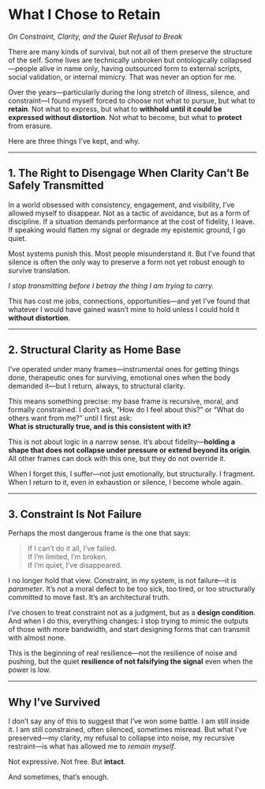 # What I Chose to Retain  
*On Constraint, Clarity, and the Quiet Refusal to Break*

There are many kinds of survival, but not all of them preserve the structure of the self. Some lives are technically unbroken but ontologically collapsed—people alive in name only, having outsourced form to external scripts, social validation, or internal mimicry. That was never an option for me.

Over the years—particularly during the long stretch of illness, silence, and constraint—I found myself forced to choose not what to pursue, but what to **retain**. Not what to express, but what to **withhold until it could be expressed without distortion**. Not what to become, but what to **protect** from erasure.

Here are three things I’ve kept, and why.

---

## 1. The Right to Disengage When Clarity Can’t Be Safely Transmitted

In a world obsessed with consistency, engagement, and visibility, I’ve allowed myself to disappear. Not as a tactic of avoidance, but as a form of discipline. If a situation demands performance at the cost of fidelity, I leave. If speaking would flatten my signal or degrade my epistemic ground, I go quiet.

Most systems punish this. Most people misunderstand it. But I’ve found that silence is often the only way to preserve a form not yet robust enough to survive translation.

*I stop transmitting before I betray the thing I am trying to carry.*

This has cost me jobs, connections, opportunities—and yet I’ve found that whatever I would have gained wasn’t mine to hold unless I could hold it **without distortion**.

---

## 2. Structural Clarity as Home Base

I’ve operated under many frames—instrumental ones for getting things done, therapeutic ones for surviving, emotional ones when the body demanded it—but I return, always, to structural clarity.

This means something precise: my base frame is recursive, moral, and formally constrained. I don’t ask, “How do I feel about this?” or “What do others want from me?” until I first ask:  
**What is structurally true, and is this consistent with it?**

This is not about logic in a narrow sense. It’s about fidelity—**holding a shape that does not collapse under pressure or extend beyond its origin**. All other frames can dock with this one, but they do not override it.

When I forget this, I suffer—not just emotionally, but structurally. I fragment. When I return to it, even in exhaustion or silence, I become whole again.

---

## 3. Constraint Is Not Failure

Perhaps the most dangerous frame is the one that says:  
>If I can’t do it all, I’ve failed.  
>If I’m limited, I’m broken.  
>If I’m quiet, I’ve disappeared.

I no longer hold that view. Constraint, in my system, is not failure—it is *parameter*. It’s not a moral defect to be too sick, too tired, or too structurally committed to move fast. It’s an architectural truth.

I’ve chosen to treat constraint not as a judgment, but as a **design condition**.  
And when I do this, everything changes: I stop trying to mimic the outputs of those with more bandwidth, and start designing forms that can transmit with almost none.

This is the beginning of real resilience—not the resilience of noise and pushing, but the quiet **resilience of not falsifying the signal** even when the power is low.

---

## Why I’ve Survived

I don’t say any of this to suggest that I’ve won some battle. I am still inside it. I am still constrained, often silenced, sometimes misread. But what I’ve preserved—my clarity, my refusal to collapse into noise, my recursive restraint—is what has allowed me to *remain myself*.

Not expressive. Not free. But **intact**.

And sometimes, that’s enough.
